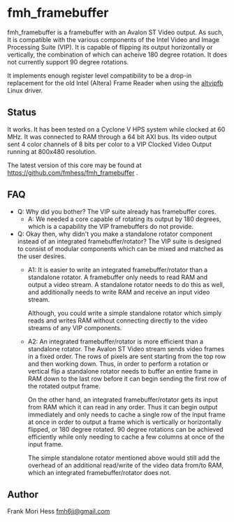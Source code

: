 # fmh_framebuffer
fmh_framebuffer is a framebuffer with an Avalon ST Video output.  As
such, It is compatible with the various components of the Intel 
Video and Image Processing Suite (VIP).
It is capable of flipping its output horizontally or vertically, the
combination of which can acheive 180 degree rotation.
It does not currently support 90 degree rotations.

It implements enough register level compatibility to be a
drop-in replacement for the old Intel (Altera) Frame Reader
when using the 
[altvipfb](https://github.com/fmhess/linux-socfpga/blob/socfpga-5.4.13-lts-fluke-cda/drivers/video/fbdev/altvipfb.c)
Linux driver.

## Status
It works.  It has been tested on a Cyclone V HPS system while
clocked at 60 MHz.  It was connected to RAM through a 64 bit
AXI bus.  Its video output sent 4 color channels of 8 bits
per color to a VIP Clocked Video Output
running at 800x480 resolution.

The latest version of this core may be found
at <https://github.com/fmhess/fmh_framebuffer> .

## FAQ

* Q: Why did you bother?  The VIP suite already has framebuffer cores.
	* A: We needed a core capable of rotating its output by 180 degrees,
	  which is a capability the VIP framebuffers do not provide.
* Q: Okay then, why didn't you make a standalone rotator component instead
  of an integrated framebuffer/rotator?  The VIP suite is designed to
  consist of modular components which can be mixed and matched as
  the user desires.
	* A1: It is easier to write an integrated framebuffer/rotator than
	  a standalone rotator.  A framebuffer only needs to read RAM and
	  output a video stream.  A standalone rotator needs to do this
	  as well, and additionally needs to write RAM and receive an
	  input video stream.
	  
	  Although, you could write a simple standalone rotator which
	  simply reads and writes RAM without connecting directly to
	  the video streams of any VIP components.
	* A2: An integrated framebuffer/rotator is more efficient than
	  a standalone rotator.  The Avalon ST Video stream sends video
	  frames in a fixed order.  The rows of pixels are sent starting
	  from the top row and then working down.  Thus, in order to perform
	  a rotation or vertical flip a standalone rotator needs to
	  buffer an entire frame in RAM down to the last row before 
	  it can begin sending the first row of the rotated output frame.  
	  
	  On the other hand, an integrated framebuffer/rotator gets its
	  input from RAM which it can read in any order.  Thus it can
	  begin output immediately and only needs to cache a single
	  row of the input frame at once in order to output a frame
	  which is vertically or horizontally flipped, or 180 degree
	  rotated.  90 degree rotations can be achieved efficiently
	  while only needing to cache a few columns at once of the input 
	  frame.
	  
	  The simple standalone rotator mentioned above would still
	  add the overhead of an additional read/write of the
	  video data from/to RAM, which an integrated framebuffer/rotator
	  does not.

## Author
Frank Mori Hess fmh6jj@gmail.com
